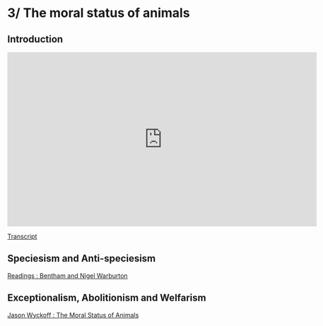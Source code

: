 # 3/ The moral status of animals

## Introduction

<iframe src="https://ladigitale.dev/digiplay/inc/video.php?videoId=smuhAjyRbw0&vignette=https://i.ytimg.com/vi/smuhAjyRbw0/hqdefault.jpg&debut=0&fin=417&largeur=200&hauteur=113" allowfullscreen frameborder="0" width="700" height="394"></iframe>

[Transcript](https://docs.google.com/document/d/1QKGX159QHebX3CsE_R2VPi9fJrwkWk1tJ9Zbv5fZHWU/edit?usp=sharing)


## Speciesism and Anti-speciesism

[Readings : Bentham and Nigel Warburton](https://docs.google.com/document/d/1RIMIzkQUW0pVWTe-5_8EabyI0vQe79wfap7oUQWEJRY/edit?usp=sharing)

## Exceptionalism, Abolitionism and Welfarism

[Jason Wyckoff : The Moral Status of Animals](https://docs.google.com/document/d/1SO2yhzpBBMWpL8JfIliG0auqFCHX0_f86ZzgMS5AAFs/edit?usp=sharing)